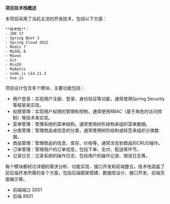 **项目技术栈概述**

本项目采用了当前主流的开发技术，包括以下方面：

    **技术栈**：
    - JDK 17
    - Spring Boot 3
    - Spring Cloud 2022
    - Redis 7
    - MySQL 8
    - Maven
    - Git
    - MinIO
    - MyBatis
    - node.js v14.21.3
    - Vue.js


项目设计包含多个模块，主要功能包括：
- 用户登录：实现用户注册、登录、身份验证等功能，通常使用Spring Security等框架来实现。
- 权限管理：实现用户权限的管理和控制，通常使用RBAC（基于角色的访问控制）等技术来实现。
- 菜单管理：管理系统的菜单结构，通常使用树形结构来组织菜单数据。
- 分类管理：管理商品或信息的分类，通常使用树形结构或标签来组织分类数据。
- 商品管理：管理商品的信息、库存、价格等，通常涉及到商品的CRUD操作。
- 订单管理：管理用户的订单信息，包括下单、支付、配送等环节。
- 记录日志：记录系统的操作日志，包括用户的操作记录、错误日志等。

每个模块都经过详细的需求分析、功能实现、接口开发和前端整合。技术栈涵盖了前后端开发所需的各个方面，包括后端框架搭建、数据库设计、接口开发、前端页面展示等。


- 前端端口   3001
- 后端 8501